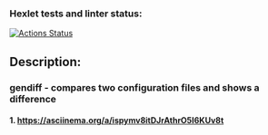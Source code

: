 ### Hexlet tests and linter status:
[![Actions Status](https://github.com/Mr-Gurd/frontend-project-lvl2/workflows/hexlet-check/badge.svg)](https://github.com/Mr-Gurd/frontend-project-lvl2/actions)

## Description:
### gendiff - compares two configuration files and shows a difference


#### 1. https://asciinema.org/a/ispymv8itDJrAthrO5I6KUv8t
